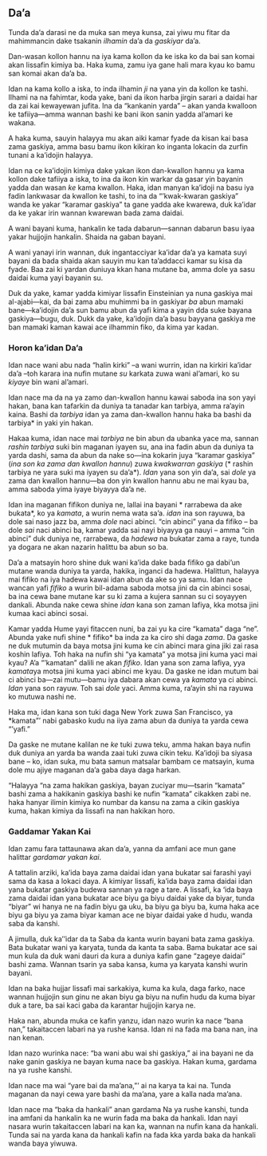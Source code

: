## Da’a

Tunda da’a darasi ne da muka san meya kunsa, zai yiwu mu fitar da mahimmancin dake tsakanin *ilhamin* da’a da *gaskiyar* da’a.

Dan-wasan kollon hannu na iya kama kollon da ke iska ko da bai san komai akan lissafin kimiya ba. Haka kuma, zamu iya gane hali mara kyau ko bamu san komai akan da’a ba.

Idan na kama kollo a iska, to inda ilhamin *ji* na yana yin da kollon ke tashi.  Ilhami na na fahimtar, koda yake, bani da ikon harba jirgin sarari a daidai har da zai kai kewayewan jufita. Ina da “kankanin yarda” – akan yanda kwalloon ke tafiiya—amma wannan bashi ke bani ikon sanin yadda al’amari ke wakana.

A haka kuma, sauyin halayya mu akan aiki kamar fyade da kisan kai basa zama gaskiya, amma basu bamu ikon kikiran ko inganta lokacin da zurfin tunani a ka’idojin halayya.

Idan na ce ka’idojin kimiya dake yakan ikon dan-kwallon hannu ya kama kollon dake tafiiya a iska, to ina da  ikon  kin  warkar da gasar  yin bayanin yadda dan wasan *ke* kama kwallon. Haka, idan manyan ka’idoji na basu iya fadin lankwasar da kwallon ke tashi, to ina da “’kwak-kwaran gaskiya” wanda ke yakar “karamar gaskiya” ta gane yadda ake kwarewa, duk ka’idar da ke yakar irin wannan kwarewan bada zama daidai.

A wani bayani kuma, hankalin ke tada dabarun—sannan dabarun basu iyaa yakar hujjojin hankalin. Shaida na gaban bayani.

A wani yanayi irin wannan, duk ingantacciyar ka’idar da’a ya kamata suyi bayani da bada shaida akan sauyin mu kan ta’addacci kamar su kisa da fyade. Baa zai ki yardan duniuya kkan hana mutane ba, amma dole ya sasu daidai kuma yayi bayanin su.

Duk da yake, kamar yadda kimiyar lissafin Einsteinian ya nuna gaskiya mai al-ajabi—kai, da bai zama abu muhimmi ba in gaskiyar *ba* abun mamaki bane—ka’idojin da’a sun bamu abun da yafi kima a yayin dda suke bayana gaskiya—bugu, duk. Dukk da yake, ka’idojin da’a basu bayyana gaskiya me ban mamaki kaman kawai ace ilhammin fiko, da kima yar kadan.

### Horon ka’idan Da’a

Idan nace wani abu nada “halin kirki” –a wani wurrin, idan na kirkiri ka’idar da’a –toh karara ina nufin mutane *su* karkata zuwa wani al’amari, ko su *kiyaye* bin wani al’amari.

Idan nace ma da na ya zamo dan-kwallon hannu kawai saboda ina son yayi hakan, bana kan tafarkin da duniya ta tanadar kan tarbiya, amma ra’ayin kaina. Bashi da *tarbiya* idan ya zama dan-kwallon hannu haka ba bashi da tarbiya* in yaki yin hakan.

Hakaa  kuma, idan nace  mai *tarbiya* ne bin abun da ubanka yace ma, sannan *rashin tarbiya* suki bin maganan iyayen su,  ana ina fadin abun da duniya ta yarda dashi, sama da abun da nake so—ina kokarin juya “karamar  gaskiya” (*ina son ka zama dan kwallon hannu*) zuwa *kwakwarran gaskiya* (* rashin tarbiya ne yara suki ma iyayen  su da’a*). *Idan* yana son yin da’a, sai *dole* ya zama dan kwallon hannu—ba don yin kwallon hannu abu ne mai kyau ba, amma saboda yima iyaye biyayya da’a ne.

Idan ina maganan fifikon duniya ne, lallai ina bayani * rarrabewa da ake bukata*, ko ya *kamata*, a wurin nema wata sa’a. *idan* ina son rayuwa, ba dole sai naso jazz ba, amma *dole* naci abinci. “cin abinci” yana da fifiko – ba dole *sai* naci abinci ba, kamar yadda sai nayi biyayya ga nauyi – amma “cin abinci” duk duniya ne, rarrabewa, da *hadewa* na bukatar zama a raye, tunda ya dogara ne akan nazarin halittu ba abun so ba.

Da’a a matsayin horo shine duk wani ka’ida dake bada fifiko ga dabi’un mutane wanda duniya ta yarda, hakika, inganci da hadewa. Halittun, halayya mai fifiko na iya hadewa kawai idan abun da ake so ya samu. Idan nace wancan yafi *fifiko* a wurin bil-adama saboda motsa jini da cin abinci sosai, ba ina cewa bane mutane kar su ki zama a kujera sannan su ci soyayyen dankali. Abunda nake cewa shine *idan* kana son zaman lafiya, kka motsa jini kumaa kaci abinci sosai.

Kamar yadda Hume yayi fitaccen nuni, ba zai yu ka cire “kamata” daga “ne”. Abunda yake nufi shine * fifiko* ba inda za ka ciro shi daga *zama*.  Da gaske ne duk mutumin da baya motsa jini kuma ke cin abinci mara gina jiki zai rasa koshin lafiya. Toh haka na nufin shi “ya kamata” ya motsa jini kuma yaci mai kyau? A’a “’kamatan” dalili ne akan *fifiko*.  Idan yana son zama lafiya, yya *kamata*ya motsa jini kuma yaci abinci me kyau. Da gaske ne idan mutum bai ci abinci ba—zai mutu—bamu iya dabara akan cewa ya *kamata* ya ci abinci. *Idan* yana son rayuw. Toh sai *dole* yaci.  Amma kuma, ra’ayin shi na rayuwa ko mutuwa nashi ne.

Haka ma, idan kana son tuki daga New York zuwa San Francisco, ya *kamata”’ nabi gabasko kudu na iiya zama abun da duniya ta yarda cewa “’yafi.”

Da gaske ne mutane kalilan ne *ke* tuki zuwa teku, amma hakan baya nufin duk duniya an yarda ba wanda zaai tuki zuwa cikin teku. Ka’idoji ba siyasa bane – ko, idan suka, mu bata samun matsalar bambam ce matsayin, kuma dole mu ajiye maganan da’a gaba daya daga harkan.

“Halayya “na zama hakikan gaskiya, bayan zuciyar mu—tsarin  “kamata”  bashi zama a hakikanin gaskiya bashi ke nufin  “kamata” cikakken zabi ne. haka hanyar  ilimin kimiya ko numbar da kansu na zama a cikin gaskiya kuma, hakan kimiya da lissafi na  nan hakikan horo.

### Gaddamar Yakan Kai

Idan zamu fara tattaunawa akan da’a, yanna da amfani ace mun gane halittar *gardamar yakan kai*.

A tattalin arziki, ka’ida baya zama daidai idan yana bukatar sai farashi yayi sama da kasa a lokaci daya.  A kimiyar lissafi, ka’ida baya zama daidai idan yana bukatar gaskiya budewa sannan ya rage a tare. A lissafi, ka ‘ida  baya zama daidai idan yana bukatar ace biyu ga biyu daidai yake  da biyar, tunda  “biyar” wi hanya ne na fadin  biyu ga uku,  ba biyu ga biyu ba, kuma haka ace biyu ga biyu ya zama biyar kaman ace ne biyar daidai yake d hudu,  wanda saba da kanshi.

A jimulla, duk ka’’idar da ta Saba da kanta wurin bayani bata zama gaskiya. Bata bukatar wani ya karyata, tunda da kanta ta saba. Bama bukatar ace sai mun kula da duk wani dauri da kura a duniya kafin gane “zageye daidai” bashi zama. Wannan tsarin ya saba kansa, kuma ya karyata kanshi wurin bayani.

Idan na baka hujjar lissafi mai sarkakiya, kuma ka kula, daga farko, nace wannan hujjojin sun ginu ne akan biyu ga biyu na nufin hudu da kuma biyar duk a tare, ba sai kaci gaba da karantar hujjojin karya ne.

Haka nan, abunda muka ce kafin yanzu, idan nazo wurin ka nace “bana nan,” takaitaccen labari na ya rushe kansa. Idan ni na fada ma bana nan, ina nan kenan.

Idan nazo wurinka nace: “ba wani abu wai shi gaskiya,” ai ina bayani ne da nake ganin gaskiya ne bayan kuma nace ba gaskiya.  Hakan kuma, gardama na ya rushe kanshi.

Idan nace ma wai “yare bai da ma’ana,”’ ai na karya ta kai na. Tunda maganan da nayi cewa yare bashi da ma’ana, yare a kalla nada ma’ana.

Idan nace ma “baka da hankali” anan gardama Na ya rushe kanshi, tunda ina amfani da hankalin ka ne wurin fada ma baka da hankali. Idan nayi nasara wurin takaitaccen labari na kan ka, wannan na nufin kana da hankali. Tunda sai na yarda kana da hankali kafin na fada kka yarda baka da hankali wanda baya yiwuwa.
